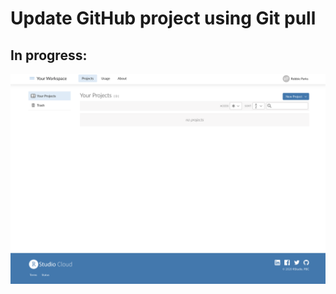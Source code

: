 # Update GitHub project using Git pull

## In progress:

![image](../images/your_projects_first_time.png)
